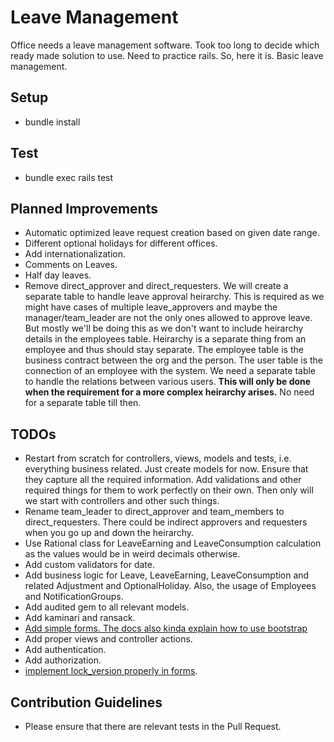 # Leave Management

Office needs a leave management software. Took too long to decide which ready made solution to use. Need to practice rails. So, here it is. Basic leave management.

## Setup
* bundle install

## Test
* bundle exec rails test

## Planned Improvements
* Automatic optimized leave request creation based on given date range.
* Different optional holidays for different offices.
* Add internationalization.
* Comments on Leaves.
* Half day leaves.
* Remove direct_approver and direct_requesters. We will create a separate table to handle leave approval heirarchy. This is required as we might have cases of multiple leave_approvers and maybe the manager/team_leader are not the only ones allowed to approve leave. But mostly we'll be doing this as we don't want to include heirarchy details in the employees table. Heirarchy is a separate thing from an employee and thus should stay separate. The employee table is the business contract between the org and the person. The user table is the connection of an employee with the system. We need a separate table to handle the relations between various users. **This will only be done when the requirement for a more complex heirarchy arises.** No need for a separate table till then.

## TODOs
* Restart from scratch for controllers, views, models and tests, i.e. everything business related. Just create models for now. Ensure that they capture all the required information. Add validations and other required things for them to work perfectly on their own. Then only will we start with controllers and other such things.
* Rename team_leader to direct_approver and team_members to direct_requesters. There could be indirect approvers and requesters when you go up and down the heirarchy.
* Use Rational class for LeaveEarning and LeaveConsumption calculation as the values would be in weird decimals otherwise.
* Add custom validators for date.
* Add business logic for Leave, LeaveEarning, LeaveConsumption and related Adjustment and OptionalHoliday. Also, the usage of Employees and NotificationGroups.
* Add audited gem to all relevant models.
* Add kaminari and ransack.
* [Add simple forms. The docs also kinda explain how to use bootstrap](https://github.com/plataformatec/simple_form)
* Add proper views and controller actions.
* Add authentication.
* Add authorization.
* [implement lock_version properly in forms](https://www.engineyard.com/blog/a-guide-to-optimistic-locking).

## Contribution Guidelines
* Please ensure that there are relevant tests in the Pull Request.
